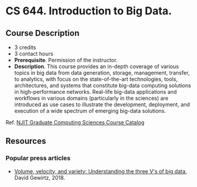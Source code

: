 # CS 644. Introduction to Big Data.

## Course Description

*  3 credits
*  3 contact hours
*  **Prerequisite**. Permission of the instructor. 
*  **Description**. This course provides an in-depth coverage of various topics
   in big data from data generation, storage, management, transfer, to
   analytics, with focus on the state-of-the-art technologies, tools,
   architectures, and systems that constitute big-data computing solutions in
   high-performance networks. Real-life big-data applications and workflows in
   various domains (particularly in the sciences) are introduced as use cases to
   illustrate the development, deployment, and execution of a wide spectrum of
   emerging big-data solutions.

Ref. [NJIT Graduate Computing Sciences Course Catalog][]

## Resources


### Popular press articles

*  [Volume, velocity, and variety: Understanding the three V's of big data][],
   David Gewirtz, 2018.


[Apache Spark and Delta Lake Under the Hood]: https://databricks.com/p/ebook/apache-spark-delta-lake-under-the-hood
[Volume, velocity, and variety: Understanding the three V's of big data]: https://www.zdnet.com/article/volume-velocity-and-variety-understanding-the-three-vs-of-big-data/
[NJIT Graduate Computing Sciences Course Catalog]: https://catalog.njit.edu/graduate/computing-sciences/computer-science/#coursestext
